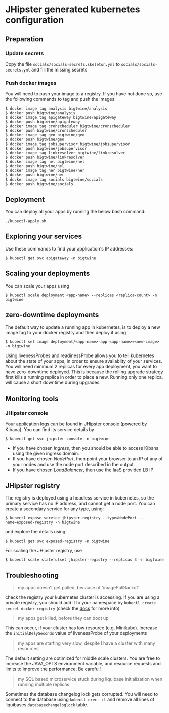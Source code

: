 # JHipster generated kubernetes configuration

## Preparation

### Update secrets
Copy the file `socials/socials-secrets.skeleton.yml` to `socials/socials-secrets.yml` and fill the missing secrets

### Push docker images
You will need to push your image to a registry. If you have not done so, use the following commands to tag and push the images:

```
$ docker image tag analysis bigtwine/analysis
$ docker push bigtwine/analysis
$ docker image tag apigateway bigtwine/apigateway
$ docker push bigtwine/apigateway
$ docker image tag cronscheduler bigtwine/cronscheduler
$ docker push bigtwine/cronscheduler
$ docker image tag geo bigtwine/geo
$ docker push bigtwine/geo
$ docker image tag jobsupervisor bigtwine/jobsupervisor
$ docker push bigtwine/jobsupervisor
$ docker image tag linkresolver bigtwine/linkresolver
$ docker push bigtwine/linkresolver
$ docker image tag nel bigtwine/nel
$ docker push bigtwine/nel
$ docker image tag ner bigtwine/ner
$ docker push bigtwine/ner
$ docker image tag socials bigtwine/socials
$ docker push bigtwine/socials
```

## Deployment

You can deploy all your apps by running the below bash command:

```
./kubectl-apply.sh
```

## Exploring your services


Use these commands to find your application's IP addresses:

```
$ kubectl get svc apigateway -n bigtwine
```

## Scaling your deployments

You can scale your apps using

```
$ kubectl scale deployment <app-name> --replicas <replica-count> -n bigtwine
```

## zero-downtime deployments

The default way to update a running app in kubernetes, is to deploy a new image tag to your docker registry and then deploy it using

```
$ kubectl set image deployment/<app-name>-app <app-name>=<new-image>  -n bigtwine
```

Using livenessProbes and readinessProbe allows you to tell kubernetes about the state of your apps, in order to ensure availablity of your services. You will need minimum 2 replicas for every app deployment, you want to have zero-downtime deployed. This is because the rolling upgrade strategy first kills a running replica in order to place a new. Running only one replica, will cause a short downtime during upgrades.

## Monitoring tools

### JHipster console

Your application logs can be found in JHipster console (powered by Kibana). You can find its service details by
```
$ kubectl get svc jhipster-console -n bigtwine
```

* If you have chosen *Ingress*, then you should be able to access Kibana using the given ingress domain.
* If you have chosen *NodePort*, then point your browser to an IP of any of your nodes and use the node port described in the output.
* If you have chosen *LoadBalancer*, then use the IaaS provided LB IP

## JHipster registry

The registry is deployed using a headless service in kubernetes, so the primary service has no IP address, and cannot get a node port. You can create a secondary service for any type, using:

```
$ kubectl expose service jhipster-registry --type=NodePort --name=exposed-registry -n bigtwine
```

and explore the details using

```
$ kubectl get svc exposed-registry -n bigtwine
```

For scaling the JHipster registry, use

```
$ kubectl scale statefulset jhipster-registry --replicas 3 -n bigtwine
```


## Troubleshooting

> my apps doesn't get pulled, because of 'imagePullBackof'

check the registry your kubernetes cluster is accessing. If you are using a private registry, you should add it to your namespace by `kubectl create secret docker-registry` (check the [docs](https://kubernetes.io/docs/tasks/configure-pod-container/pull-image-private-registry/) for more info)

> my apps get killed, before they can boot up

This can occur, if your cluster has low resource (e.g. Minikube). Increase the `initialDelySeconds` value of livenessProbe of your deployments

> my apps are starting very slow, despite I have a cluster with many resources

The default setting are optimized for middle scale clusters. You are free to increase the JAVA_OPTS environment variable, and resource requests and limits to improve the performance. Be careful!


> my SQL based microservice stuck during liquibase initialization when running multiple replicas

Sometimes the database changelog lock gets corrupted. You will need to connect to the database using `kubectl exec -it` and remove all lines of liquibases `databasechangeloglock` table.
